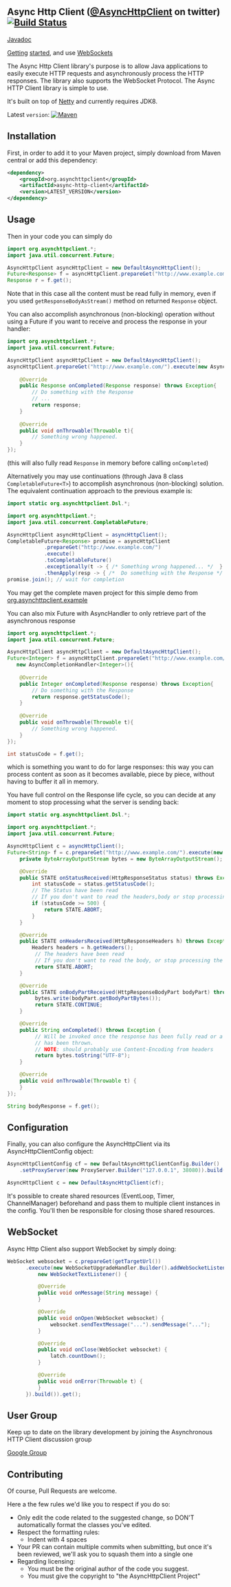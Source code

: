 Async Http Client ([@AsyncHttpClient](https://twitter.com/AsyncHttpClient) on twitter) [![Build Status](https://travis-ci.org/AsyncHttpClient/async-http-client.svg?branch=master)](https://travis-ci.org/AsyncHttpClient/async-http-client)
---------------------------------------------------

[Javadoc](http://www.javadoc.io/doc/org.asynchttpclient/async-http-client/)

[Getting](https://jfarcand.wordpress.com/2010/12/21/going-asynchronous-using-asynchttpclient-the-basic/) [started](https://jfarcand.wordpress.com/2011/01/04/going-asynchronous-using-asynchttpclient-the-complex/), and use [WebSockets](http://jfarcand.wordpress.com/2011/12/21/writing-websocket-clients-using-asynchttpclient/)

The Async Http Client library's purpose is to allow Java applications to easily execute HTTP requests and asynchronously process the HTTP responses.
The library also supports the WebSocket Protocol. The Async HTTP Client library is simple to use.

It's built on top of [Netty](https://github.com/netty/netty) and currently requires JDK8.

Latest `version`: [![Maven][mavenImg]][mavenLink]

[mavenImg]: https://img.shields.io/maven-central/v/org.asynchttpclient/async-http-client.svg
[mavenLink]: http://mvnrepository.com/artifact/org.asynchttpclient/async-http-client

## Installation

First, in order to add it to your Maven project, simply download from Maven central or add this dependency:

```xml
<dependency>
	<groupId>org.asynchttpclient</groupId>
	<artifactId>async-http-client</artifactId>
	<version>LATEST_VERSION</version>
</dependency>
```

## Usage

Then in your code you can simply do

```java
import org.asynchttpclient.*;
import java.util.concurrent.Future;

AsyncHttpClient asyncHttpClient = new DefaultAsyncHttpClient();
Future<Response> f = asyncHttpClient.prepareGet("http://www.example.com/").execute();
Response r = f.get();
```

Note that in this case all the content must be read fully in memory, even if you used `getResponseBodyAsStream()` method on returned `Response` object.

You can also accomplish asynchronous (non-blocking) operation without using a Future if you want to receive and process the response in your handler:

```java
import org.asynchttpclient.*;
import java.util.concurrent.Future;

AsyncHttpClient asyncHttpClient = new DefaultAsyncHttpClient();
asyncHttpClient.prepareGet("http://www.example.com/").execute(new AsyncCompletionHandler<Response>(){
    
    @Override
    public Response onCompleted(Response response) throws Exception{
        // Do something with the Response
        // ...
        return response;
    }
    
    @Override
    public void onThrowable(Throwable t){
        // Something wrong happened.
    }
});
```

(this will also fully read `Response` in memory before calling `onCompleted`)

Alternatively you may use continuations (through Java 8 class `CompletableFuture<T>`) to accomplish asynchronous (non-blocking) solution. The equivalent continuation approach to the previous example is:

```java
import static org.asynchttpclient.Dsl.*;

import org.asynchttpclient.*;
import java.util.concurrent.CompletableFuture;

AsyncHttpClient asyncHttpClient = asyncHttpClient();
CompletableFuture<Response> promise = asyncHttpClient
            .prepareGet("http://www.example.com/")
            .execute()
            .toCompletableFuture()
            .exceptionally(t -> { /* Something wrong happened... */  } )
            .thenApply(resp -> { /*  Do something with the Response */ return resp; });
promise.join(); // wait for completion
```

You may get the complete maven project for this simple demo from [org.asynchttpclient.example](https://github.com/AsyncHttpClient/async-http-client/tree/master/example/src/main/java/org/asynchttpclient/example)

You can also mix Future with AsyncHandler to only retrieve part of the asynchronous response

```java
import org.asynchttpclient.*;
import java.util.concurrent.Future;

AsyncHttpClient asyncHttpClient = new DefaultAsyncHttpClient();
Future<Integer> f = asyncHttpClient.prepareGet("http://www.example.com/").execute(
   new AsyncCompletionHandler<Integer>(){
    
    @Override
    public Integer onCompleted(Response response) throws Exception{
        // Do something with the Response
        return response.getStatusCode();
    }
    
    @Override
    public void onThrowable(Throwable t){
        // Something wrong happened.
    }
});

int statusCode = f.get();
```

which is something you want to do for large responses: this way you can process content as soon as it becomes available, piece by piece, without having to buffer it all in memory.

 You have full control on the Response life cycle, so you can decide at any moment to stop processing what the server is sending back:

```java
import static org.asynchttpclient.Dsl.*;

import org.asynchttpclient.*;
import java.util.concurrent.Future;

AsyncHttpClient c = asyncHttpClient();
Future<String> f = c.prepareGet("http://www.example.com/").execute(new AsyncHandler<String>() {
    private ByteArrayOutputStream bytes = new ByteArrayOutputStream();

    @Override
    public STATE onStatusReceived(HttpResponseStatus status) throws Exception {
        int statusCode = status.getStatusCode();
        // The Status have been read
        // If you don't want to read the headers,body or stop processing the response
        if (statusCode >= 500) {
            return STATE.ABORT;
        }
    }

    @Override
    public STATE onHeadersReceived(HttpResponseHeaders h) throws Exception {
        Headers headers = h.getHeaders();
         // The headers have been read
         // If you don't want to read the body, or stop processing the response
         return STATE.ABORT;
    }

    @Override
    public STATE onBodyPartReceived(HttpResponseBodyPart bodyPart) throws Exception {
         bytes.write(bodyPart.getBodyPartBytes());
         return STATE.CONTINUE;
    }

    @Override
    public String onCompleted() throws Exception {
         // Will be invoked once the response has been fully read or a ResponseComplete exception
         // has been thrown.
         // NOTE: should probably use Content-Encoding from headers
         return bytes.toString("UTF-8");
    }

    @Override
    public void onThrowable(Throwable t) {
    }
});

String bodyResponse = f.get();
```

## Configuration

Finally, you can also configure the AsyncHttpClient via its AsyncHttpClientConfig object:

```java
AsyncHttpClientConfig cf = new DefaultAsyncHttpClientConfig.Builder()
    .setProxyServer(new ProxyServer.Builder("127.0.0.1", 38080)).build();

AsyncHttpClient c = new DefaultAsyncHttpClient(cf);
```

It's possible to create shared resources (EventLoop, Timer, ChannelManager) beforehand and pass them to multiple client instances in the config. 
You'll then be responsible for closing those shared resources.

## WebSocket

Async Http Client also support WebSocket by simply doing:

```java
WebSocket websocket = c.prepareGet(getTargetUrl())
      .execute(new WebSocketUpgradeHandler.Builder().addWebSocketListener(
          new WebSocketTextListener() {

          @Override
          public void onMessage(String message) {
          }

          @Override
          public void onOpen(WebSocket websocket) {
              websocket.sendTextMessage("...").sendMessage("...");
          }

          @Override
          public void onClose(WebSocket websocket) {
              latch.countDown();
          }

          @Override
          public void onError(Throwable t) {
          }
      }).build()).get();
```

## User Group

Keep up to date on the library development by joining the Asynchronous HTTP Client discussion group

[Google Group](http://groups.google.com/group/asynchttpclient)

## Contributing

Of course, Pull Requests are welcome.

Here a the few rules we'd like you to respect if you do so:

* Only edit the code related to the suggested change, so DON'T automatically format the classes you've edited.
* Respect the formatting rules:
  * Indent with 4 spaces
* Your PR can contain multiple commits when submitting, but once it's been reviewed, we'll ask you to squash them into a single one
* Regarding licensing:
  * You must be the original author of the code you suggest.
  * You must give the copyright to "the AsyncHttpClient Project"
